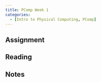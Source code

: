 ```yaml
---
title: PComp Week 1
categories:
  - [Intro to Physical Computing, PComp]
---
```


## Assignment

## Reading

## Notes

